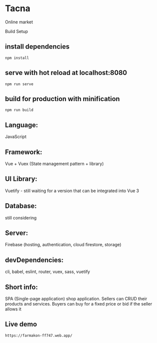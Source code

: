 # Tacna

Online market

Build Setup

## install dependencies

`npm install`

## serve with hot reload at localhost:8080

`npm run serve`

## build for production with minification

`npm run build`

## Language:

JavaScript

## Framework:

Vue + Vuex (State management pattern + library)

## UI Library:

Vuetify - still waiting for a version that can be integrated into Vue 3

## Database:

still considering

## Server:

Firebase (hosting, authentication, cloud firestore, storage)

## devDependencies:

cli, babel, eslint, router, vuex, sass, vuetify

## Short info:

SPA (Single-page application) shop application. Sellers can CRUD their products and services. Buyers can buy for a fixed price or bid if the seller allows it

## Live demo

    https://farmakon-ff747.web.app/
